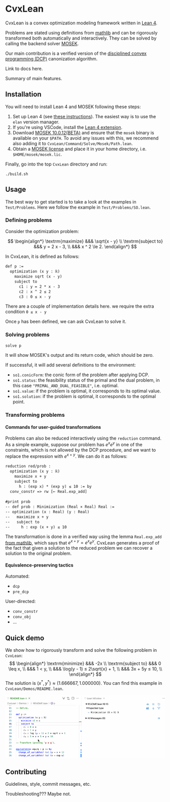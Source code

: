 # CvxLean

CvxLean is a convex optimization modeling framework written in [Lean 4](https://leanprover.github.io/lean4/doc/).

Problems are stated using definitions from [mathlib](https://github.com/leanprover-community/mathlib) and can be rigorously transformed both automatically and interactively. They can be solved by calling the backend solver [MOSEK](https://www.mosek.com/).

Our main contribution is a verified version of the [disciplined convex programming (DCP)](https://web.stanford.edu/~boyd/papers/disc_cvx_prog.html) canonization algorithm.

Link to docs here.

Summary of main features.

## Installation

You will need to install Lean 4 and MOSEK following these steps:
1. Set up Lean 4 (see [these instructions](https://leanprover.github.io/lean4/doc/setup.html)). The easiest way is to use the `elan` version manager. 
2. If you're using VSCode, install the [Lean 4 extension](https://marketplace.visualstudio.com/items?itemName=leanprover.lean4).
3. Download [MOSEK 10.0.12(BETA)](https://www.mosek.com/downloads/10.0.12/) and ensure that the `mosek` binary is available on your `$PATH`. To avoid any issues with this, we recommend also adding it to `CvxLean/Command/Solve/Mosek/Path.lean`.
4. Obtain a [MOSEK license](https://www.mosek.com/license/request/?i=trl) and place it in your home directory, i.e. `$HOME/mosek/mosek.lic`.

Finally, go into the top `CvxLean` directory and run:

```
./build.sh
```

## Usage

The best way to get started is to take a look at the examples in `Test/Problems`. Here we follow the example in `Test/Problems/SO.lean`.

### Defining problems

Consider the optimization problem:

$$
\begin{align*}
\textrm{maximize}   &&& \sqrt{x - y} \\
\textrm{subject to} &&& y = 2 x - 3, \\
                    &&& x ^ 2 \le 2.
\end{align*}
$$

In CvxLean, it is defined as follows:

```lean
def p :=
  optimization (x y : ℝ)
    maximize sqrt (x - y)
    subject to
      c1 : y = 2 * x - 3
      c2 : x ^ 2 ≤ 2
      c3 : 0 ≤ x - y
```
There are a couple of implementation details here. 
 we require the extra condition `0 ≤ x - y` 

Once `p` has been defined, we can ask CvxLean to solve it.

### Solving problems

```lean
solve p 
```

It will show MOSEK's output and its return code, which should be zero.

If successful, it will add several definitions to the environment:
* `so1.conicForm`: the conic form of the problem after applying DCP.
* `so1.status`: the feasibility status of the primal and the dual problem, in this case `"PRIMAL_AND_DUAL_FEASIBLE"`, i.e. optimal.
* `so1.value`: if the problem is optimal, it corresponds to its optimal value.
* `so1.solution`: if the problem is optimal, it corresponds to the optimal point.

### Transforming problems

#### Commands for user-guided transformations

Problems can also be reduced interactively using the `reduction` command. As a simple example, suppose our problem has $e^x e^y$ in one of the constraints, which is not allowed by the DCP procedure, and we want to replace the expression with $e^{x+y}$. We can do it as follows:
```lean
reduction red/prob :
  optimization (x y : ℝ)
    maximize x + y
    subject to
      h : (exp x) * (exp y) ≤ 10 := by
  conv_constr => rw [← Real.exp_add]

#print prob
-- def prob : Minimization (Real × Real) Real :=
-- optimization (x : Real) (y : Real) 
--   maximize x + y
--   subject to
--     h : exp (x + y) ≤ 10
```
The transformation is done in a verified way using the lemma `Real.exp_add` [from mathlib](https://github.com/leanprover-community/mathlib/blob/master/src/data/complex/exponential.lean#L408), which says that $e^{x+y} = e^x e^y$. CvxLean generates a proof of the fact that given a solution to the reduced problem we can recover a solution to the original problem.

#### Equivalence-preserving tactics 

Automated: 
* `dcp`
* `pre_dcp`

User-directed:
* `conv_constr`
* `conv_obj`
* ...

## Quick demo 

We show how to rigorously transform and solve the following problem in `CvxLean`:
$$
\begin{align*}
\textrm{minimize}   &&& -2x \\
\textrm{subject to} &&& 0 \leq x, \\
                    &&& 1 < y, \\
                    &&& \log(y - 1) ≤ 2\sqrt{x} + 1, \\
                    &&& 3x + 5y ≤ 10, \\
\end{align*}
$$
The solution is $(x^{*}, y^{*}) \approx (1.666667, 1.000000)$.
You can find this example in `CvxLean/Demos/README.lean`.

![Demo](CvxLean/Demos/README.gif)

## Contributing 

Guidelines, style, commit messages, etc.

Troubleshooting??? Maybe not.
